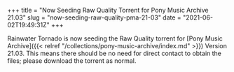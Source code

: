 +++
title = "Now Seeding Raw Quality Torrent for Pony Music Archive 21.03"
slug = "now-seeding-raw-quality-pma-21-03"
date = "2021-06-02T19:49:31Z"
+++

Rainwater Tornado is now seeding the Raw Quality torrent for [Pony Music Archive]({{< relref "/collections/pony-music-archive/index.md" >}}) Version 21.03. This means there should be no need for direct contact to obtain the files; please download the torrent as normal.